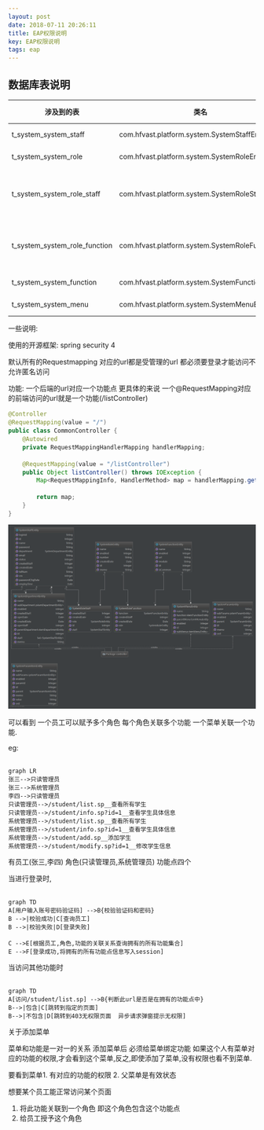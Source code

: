 ```yaml
---
layout: post
date: 2018-07-11 20:26:11
title: EAP权限说明
key: EAP权限说明
tags: eap
---
```


## 数据库表说明

| 涉及到的表                    | 类名                                            | 描述       |
| ----------------------------- | ----------------------------------------------- | ---------- |
| t_system_system_staff         | com.hfvast.platform.system.SystemStaffEntity    | 员工       |
| t_system_system_role          | com.hfvast.platform.system.SystemRoleEntity     | 角色       |
| t_system_system_role_staff    | com.hfvast.platform.system.SystemRoleStaff      | 角色对员工 |
| t_system_system_role_function | com.hfvast.platform.system.SystemRoleFunction   | 角色对功能 |
| t_system_system_function      | com.hfvast.platform.system.SystemFunctionEntity | 功能       |
| t_system_system_menu          | com.hfvast.platform.system.SystemMenuEntity     | 菜单       |

一些说明:

使用的开源框架: spring security 4

默认所有的Requestmapping 对应的url都是受管理的url 都必须要登录才能访问不允许匿名访问

功能: 一个后端的url对应一个功能点 更具体的来说 一个@RequestMapping对应的前端访问的url就是一个功能(/listController)

```java
@Controller
@RequestMapping(value = "/")
public class CommonController {
    @Autowired
    private RequestMappingHandlerMapping handlerMapping;
    
    @RequestMapping(value = "/listController")
    public Object listController() throws IOException {
        Map<RequestMappingInfo, HandlerMethod> map = handlerMapping.getHandlerMethods();

        return map;
    }
}
```



![1531311898735](/images/authority/1531311898735.png)





可以看到 一个员工可以赋予多个角色  每个角色关联多个功能  一个菜单关联一个功能.



eg:

```mermaid

graph LR
张三-->只读管理员
张三-->系统管理员
李四-->只读管理员
只读管理员-->/student/list.sp__查看所有学生
只读管理员-->/student/info.sp?id=1__查看学生具体信息
系统管理员-->/student/list.sp__查看所有学生
系统管理员-->/student/info.sp?id=1__查看学生具体信息
系统管理员-->/student/add.sp__添加学生
系统管理员-->/student/modify.sp?id=1__修改学生信息

```



有员工(张三,李四) 角色(只读管理员,系统管理员) 功能点四个

当进行登录时,

```mermaid

graph TD
A[用户输入账号密码验证码] -->B{校验验证码和密码}
B -->|校验成功|C[查询员工]
B -->|校验失败|D[登录失败]

C -->E[根据员工,角色,功能的关联关系查询拥有的所有功能集合]
E -->F[登录成功,将拥有的所有功能点信息写入session]
```

当访问其他功能时

```mermaid

graph TD
A[访问/student/list.sp] -->B{判断此url是否是在拥有的功能点中}
B-->|包含|C[跳转到指定的页面]
B-->|不包含|D[跳转到403无权限页面  异步请求弹窗提示无权限]
```

关于添加菜单

菜单和功能是一对一的关系 添加菜单后 必须给菜单绑定功能 如果这个人有菜单对应的功能的权限,才会看到这个菜单,反之,即使添加了菜单,没有权限也看不到菜单.

要看到菜单1. 有对应的功能的权限 2. 父菜单是有效状态



想要某个员工能正常访问某个页面   

1. 将此功能关联到一个角色 即这个角色包含这个功能点
2. 给员工授予这个角色














